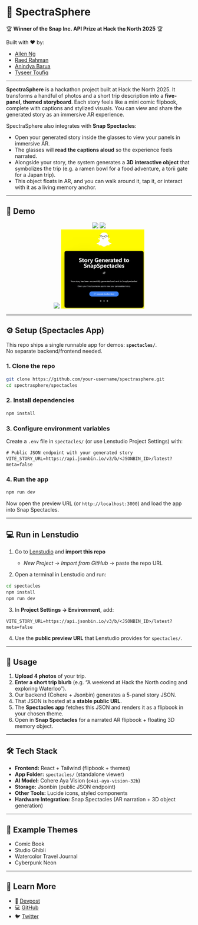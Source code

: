 # 🌌 SpectraSphere

🏆 **Winner of the Snap Inc. API Prize at Hack the North 2025** 🏆  

Built with ❤️ by:  
- [Allen Ng](https://www.linkedin.com/in/allenngkc/)  
- [Raed Rahman](https://www.linkedin.com/in/raed-rahman-a59073203/)  
- [Anindya Barua](https://www.linkedin.com/in/abarua99/)  
- [Tyseer Toufiq](https://www.linkedin.com/in/tyseertoufiq/)  

---

**SpectraSphere** is a hackathon project built at Hack the North 2025. It transforms a handful of photos and a short trip description into a **five-panel, themed storyboard**. Each story feels like a mini comic flipbook, complete with captions and stylized visuals. You can view and share the generated story as an immersive AR experience.  

SpectraSphere also integrates with **Snap Spectacles**:  
- Open your generated story inside the glasses to view your panels in immersive AR.  
- The glasses will **read the captions aloud** so the experience feels narrated.  
- Alongside your story, the system generates a **3D interactive object** that symbolizes the trip (e.g. a ramen bowl for a food adventure, a torii gate for a Japan trip).  
- This object floats in AR, and you can walk around it, tap it, or interact with it as a living memory anchor.  

---

## 🎥 Demo

<p align="center">
  <img src="assets/1.gif" width="45%" />
  <img src="assets/2.gif" width="45%" /><br>
  <img src="assets/3.gif" width="45%" />
  <img src="assets/4.png" width="45%" />
</p>

---

## ⚙️ Setup (Spectacles App)

This repo ships a single runnable app for demos: **`spectacles/`**.  
No separate backend/frontend needed.  

### 1. Clone the repo
```bash
git clone https://github.com/your-username/spectrasphere.git
cd spectrasphere/spectacles
```

### 2. Install dependencies
```bash
npm install
```

### 3. Configure environment variables
Create a `.env` file in `spectacles/` (or use Lenstudio Project Settings) with:

```env
# Public JSON endpoint with your generated story
VITE_STORY_URL=https://api.jsonbin.io/v3/b/<JSONBIN_ID>/latest?meta=false
```

### 4. Run the app
```bash
npm run dev
```

Now open the preview URL (or `http://localhost:3000`) and load the app into Snap Spectacles.

---

## 💻 Run in Lenstudio

1. Go to [Lenstudio](https://lenstudio.dev) and **import this repo**  
   - *New Project* → *Import from GitHub* → paste the repo URL  

2. Open a terminal in Lenstudio and run:
```bash
cd spectacles
npm install
npm run dev
```

3. In **Project Settings → Environment**, add:
```env
VITE_STORY_URL=https://api.jsonbin.io/v3/b/<JSONBIN_ID>/latest?meta=false
```

4. Use the **public preview URL** that Lenstudio provides for `spectacles/`.  

---

## 🚀 Usage

1. **Upload 4 photos** of your trip.  
2. **Enter a short trip blurb** (e.g. “A weekend at Hack the North coding and exploring Waterloo”).  
3. Our backend (Cohere + Jsonbin) generates a 5-panel story JSON.  
4. That JSON is hosted at a **stable public URL**.  
5. The **Spectacles app** fetches this JSON and renders it as a flipbook in your chosen theme.  
6. Open in **Snap Spectacles** for a narrated AR flipbook + floating 3D memory object.  

---

## 🛠️ Tech Stack

- **Frontend:** React + Tailwind (flipbook + themes)  
- **App Folder:** `spectacles/` (standalone viewer)  
- **AI Model:** Cohere Aya Vision (`c4ai-aya-vision-32b`)  
- **Storage:** Jsonbin (public JSON endpoint)  
- **Other Tools:** Lucide icons, styled components  
- **Hardware Integration:** Snap Spectacles (AR narration + 3D object generation)  

---

## 📸 Example Themes

- Comic Book  
- Studio Ghibli  
- Watercolor Travel Journal  
- Cyberpunk Neon  

---

## 🔗 Learn More

- 🚀 [Devpost](https://devpost.com/tyseer2334)  
- 💻 [GitHub](https://github.com/tyseer2335/SpectraSphere)  
- 🐦 [Twitter](https://twitter.com/tyseer2334)  
